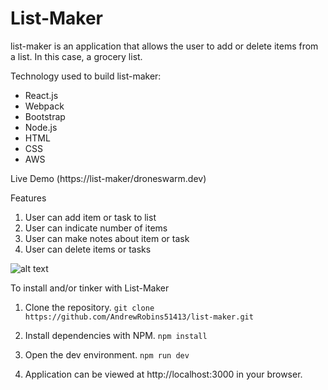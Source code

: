 # List-Maker

list-maker is an application that allows the user to add or delete items from a list. In this case, a grocery list.

Technology used to build list-maker:
- React.js
- Webpack
- Bootstrap
- Node.js
- HTML
- CSS
- AWS

Live Demo (https://list-maker/droneswarm.dev)

Features
1. User can add item or task to list
2. User can indicate number of items
3. User can make notes about item or task
4. User can delete items or tasks

![alt text](https://media.giphy.com/media/H4WPYDMNemCJvj9Igo/giphy.gif)

To install and/or tinker with List-Maker
1. Clone the repository.
  `git clone https://github.com/AndrewRobins51413/list-maker.git `
  
2. Install dependencies with NPM.
  `npm install`
  
3. Open the dev environment.
  `npm run dev`

4. Application can be viewed at http://localhost:3000 in your browser. 
